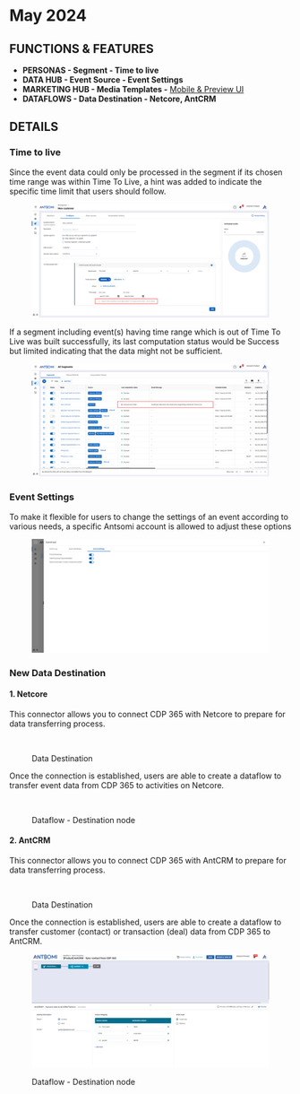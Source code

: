 # May 2024

## FUNCTIONS & FEATURES

* **PERSONAS - Segment - Time to live**
* **DATA HUB - Event Source - Event Settings**
* **MARKETING HUB - Media Templates -** [Mobile & Preview UI](may-2024.md#mobile-and-preview-ui)
* **DATAFLOWS - Data Destination - Netcore, AntCRM**

## DETAILS

### Time to live

Since the event data could only be processed in the segment if its chosen time range was within Time To Live, a hint was added to indicate the specific time limit that users should follow.

<figure><img src="../../.gitbook/assets/image (122).png" alt=""><figcaption></figcaption></figure>

If a segment including event(s) having time range which is out of Time To Live was built successfully, its last computation status would be Success but limited indicating that the data might not be sufficient.

<figure><img src="../../.gitbook/assets/image (123).png" alt=""><figcaption></figcaption></figure>

### Event Settings

To make it flexible for users to change the settings of an event according to various needs, a specific Antsomi account is allowed to adjust these options

<figure><img src="../../.gitbook/assets/image (124).png" alt=""><figcaption></figcaption></figure>

### New Data Destination

#### 1. Netcore&#x20;

This connector allows you to connect CDP 365 with Netcore to prepare for data transferring process.

<figure><img src="https://lh7-us.googleusercontent.com/slidesz/AGV_vUeBNAe_RJa8Qumsvat6WLCGiilbj6fuqh5_W0iJaq_18iO5Nw989eqxJwnbhAmm0pPa_keolJ0KtriBbkXL_0v20a6eWzIA92EnuMKS4YMQZZykUDT_bfa0sSAC0hnx6qyLc3KwA9KmnB9u_GGCELEY_nmd_GPQ=s2048?key=ZRpXnrK8Xppz3ekw1yaJHA" alt=""><figcaption><p>Data Destination</p></figcaption></figure>

Once the connection is established, users are able to create a dataflow to transfer event data from CDP 365 to activities on Netcore.

<figure><img src="https://lh7-us.googleusercontent.com/slidesz/AGV_vUe-_PFxM2Aqd58pqKrN1L475ESNjzNB5aykHAyRvosvvytaGm7zHqLv5gENQ4_eCXNR-IWiK8wC1N5PR7KQYyXiD4rxD2vhWsJO6of3ZXiepMnviv5l7KgOQw3HREHSnEEB4xDnuWEwYmnxh2f0RiaZxWw2Y5kG=s2048?key=ZRpXnrK8Xppz3ekw1yaJHA" alt=""><figcaption><p>Dataflow - Destination node</p></figcaption></figure>

#### 2. AntCRM&#x20;

This connector allows you to connect CDP 365 with AntCRM to prepare for data transferring process.

<figure><img src="https://lh7-us.googleusercontent.com/slidesz/AGV_vUdbpCP6XxQev-nXk_yrqgSKkZa2UB1SR2kwlBz63Vmm-LkCyNcxWzqFFbu27ciwqcCBlOL4hoQYNGmOrVZOF0EClE7D5OTtplfGVCZeEcMYVyupcRPHsxWVoIml07l07byZ7LJVrsheBIp4XzIh0-OLxm4x6Xwg=s2048?key=ZRpXnrK8Xppz3ekw1yaJHA" alt=""><figcaption><p>Data Destination</p></figcaption></figure>

Once the connection is established, users are able to create a dataflow to transfer customer (contact) or transaction (deal) data from CDP 365 to AntCRM.

<figure><img src="../../.gitbook/assets/image (125).png" alt=""><figcaption><p>Dataflow - Destination node</p></figcaption></figure>
